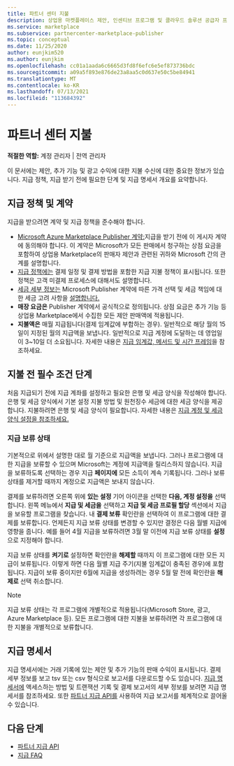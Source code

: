 ```yaml
---
title: 파트너 센터 지불
description: 상업용 마켓플레이스 제안, 인센티브 프로그램 및 클라우드 솔루션 공급자 프로그램을 통해 Microsoft 파트너로서 소득에 대한 지급을 받는 방법을 알아봅니다. 지급 정책, 지급 보류 상태 및 지급 명세서를 포함합니다.
ms.service: marketplace
ms.subservice: partnercenter-marketplace-publisher
ms.topic: conceptual
ms.date: 11/25/2020
author: eunjkim520
ms.author: eunjkim
ms.openlocfilehash: cc01a1aada6c6665d3fd8f6efc6e5ef873736bdc
ms.sourcegitcommit: a09a5f893e876de23a8aa5c0d637e50c5be84941
ms.translationtype: MT
ms.contentlocale: ko-KR
ms.lasthandoff: 07/13/2021
ms.locfileid: "113684392"
---
```

# <a name="getting-paid-in-partner-center"></a>파트너 센터 지불

**적절한 역할:** 계정 관리자 | 전역 관리자

이 문서에는 제안, 추가 기능 및 광고 수익에 대한 지불 수신에 대한 중요한 정보가 있습니다. 지급 정책, 지급 받기 전에 필요한 단계 및 지급 명세서 개요를 요약합니다.

## <a name="payout-policies-and-agreements"></a>지급 정책 및 계약

지급을 받으려면 계약 및 지급 정책을 준수해야 합니다.

- [Microsoft Azure Marketplace Publisher 계약:](/legal/marketplace/msft-publisher-agreement)지급을 받기 전에 이 게시자 계약에 동의해야 합니다. 이 계약은 Microsoft가 모든 판매에서 청구하는 상점 요금을 포함하여 상업용 Marketplace의 판매자 제안과 관련된 귀하와 Microsoft 간의 관계를 설명합니다.
- [지급 정책에는](payout-policy-details.md) 결제 일정 및 결제 방법을 포함한 지급 지불 정책이 표시됩니다. 또한 정책은 고객 미결제 프로세스에 대해서도 설명합니다.
- [세금 세부 정보는](tax-details-marketplace.md) Microsoft Publisher 계약에 따른 가격 선택 및 세금 책임에 대한 세금 고려 사항을 [설명합니다.](/legal/marketplace/msft-publisher-agreement)
- **매장 요금은** Publisher 계약에서 공식적으로 정의됩니다. 상점 요금은 추가 기능 등 상업용 Marketplace에서 수집한 모든 제안 판매액에 적용됩니다.
- **지불액은** 매월 지급됩니다(결제 임계값에 부합하는 경우). 일반적으로 해당 월의 15일이 지정된 월의 지급액을 보냅니다. 일반적으로 지급 계정에 도달하는 데 영업일이 3~10일 더 소요됩니다. 자세한 내용은 [지급 임계값, 메서드 및 시간 프레임](payment-thresholds-methods-timeframes.md)을 참조하세요.

## <a name="prerequisite-steps-before-getting-paid"></a>지불 전 필수 조건 단계

처음 지급되기 전에 지급 계좌를 설정하고 필요한 은행 및 세금 양식을 작성해야 합니다. 은행 및 세금 양식에서 기본 설정 지불 방법 및 원천징수 세금에 대한 세금 양식을 제공합니다. 지불하려면 은행 및 세금 양식이 필요합니다. 자세한 내용은 [지급 계정 및 세금 양식 설정을 참조하세요.](set-up-your-payout-account.md)

### <a name="payout-hold-status"></a>지급 보류 상태

기본적으로 위에서 설명한 대로 월 기준으로 지급액을 보냅니다. 그러나 프로그램에 대한 지급을 보류할 수 있으며 Microsoft는 계정에 지급액을 릴리스하지 않습니다. 지급을 보류하도록 선택하는 경우 지급 **페이지에** 모든 소득이 계속 기록됩니다. 그러나 보류 상태를 제거할 때까지 계정으로 지급액은 보내지 않습니다.

결제를 보류하려면 오른쪽 위에 **있는 설정** 기어 아이콘을 선택한 **다음, 계정 설정을** 선택합니다. 왼쪽 메뉴에서 **지급 및 세금을** 선택하고 **지급 및 세금 프로필 할당** 섹션에서 지급을 보유할 프로그램을 찾습니다. 내 **결제 보류** 확인란을 선택하여 이 프로그램에 대한 결제를 보류합니다. 언제든지 지급 보류 상태를 변경할 수 있지만 결정은 다음 월별 지급에 영향을 줍니다. 예를 들어 4월 지급을 보류하려면 3월 말 이전에 지급 보류 상태를 **설정** 으로 지정해야 합니다.

지급 보류 상태를 **켜기로** 설정하면 확인란을 **해제할** 때까지 이 프로그램에 대한 모든 지급이 보류됩니다. 이렇게 하면 다음 월별 지급 주기(지불 임계값이 충족된 경우)에 포함됩니다. 지급이 보류 중이지만 6월에 지급을 생성하려는 경우 5월 말 전에 확인란을 **해제로** 선택 취소합니다.

>[!Note]
> 지급 보류 상태는 각 프로그램에 개별적으로 적용됩니다(Microsoft Store, 광고, Azure Marketplace 등). 모든 프로그램에 대한 지불을 보류하려면 각 프로그램에 대한 지불을 개별적으로 보류합니다.

## <a name="payout-statements"></a>지급 명세서

지급 명세서에는 거래 기록에 있는 제안 및 추가 기능의 판매 수익이 표시됩니다. 결제 세부 정보를 보고 tsv 또는 csv 형식으로 보고서를 다운로드할 수도 있습니다. [지급 명세서에](payout-statement.md) 액세스하는 방법 및 트랜잭션 기록 및 결제 보고서의 세부 정보를 보려면 지급 명세서를 참조하세요. 또한 [파트너 지급 API를](https://apidocs.microsoft.com/services/partnerpayouts) 사용하여 지급 보고서를 체계적으로 끌어올 수 있습니다.

## <a name="next-steps"></a>다음 단계

- [파트너 지급 API](https://apidocs.microsoft.com/services/partnerpayouts)
- [지급 FAQ](payout-faq.yml)
